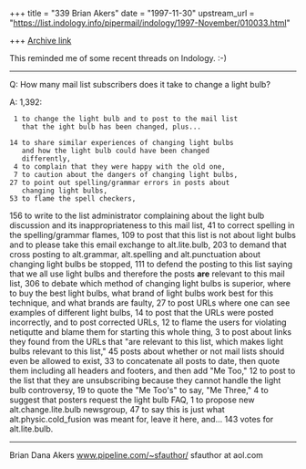 +++
title = "339 Brian Akers"
date = "1997-11-30"
upstream_url = "https://list.indology.info/pipermail/indology/1997-November/010033.html"

+++
[Archive link](https://list.indology.info/pipermail/indology/1997-November/010033.html)

This reminded me of some recent threads on Indology. :-)

-----------------------


Q: How many mail list subscribers does it take to change
   a light bulb?

A: 1,392:

     1 to change the light bulb and to post to the mail list
       that the ight bulb has been changed, plus...

    14 to share similar experiences of changing light bulbs
       and how the light bulb could have been changed
       differently,
     4 to complain that they were happy with the old one,
     7 to caution about the dangers of changing light bulbs,
    27 to point out spelling/grammar errors in posts about
       changing light bulbs,
    53 to flame the spell checkers,
   156 to write to the list administrator complaining about
       the light bulb discussion and its inappropriateness
       to this mail list,
    41 to correct spelling in the spelling/grammar flames,
   109 to post that this list is not about light bulbs and
       to please take this email exchange to alt.lite.bulb,
   203 to demand that cross posting to alt.grammar,
       alt.spelling and alt.punctuation about changing light
       bulbs be stopped,
   111 to defend the posting to this list saying that we all
       use light bulbs and therefore the posts **are**
       relevant to this mail list,
   306 to debate which method of changing light bulbs is
       superior, where to buy the best light bulbs, what
       brand of light bulbs work best for this technique,
       and what brands are faulty,
    27 to post URLs where one can see examples of different
       light bulbs,
    14 to post that the URLs were posted incorrectly, and to
       post corrected URLs,
    12 to flame the users for violating netiqutte and
       blame them for starting this whole thing,
     3 to post about links they found from the URLs that
       "are relevant to this list, which makes light bulbs
       relevant to this list,"
    45 posts about whether or not mail lists should even
       be allowed to exist,
    33 to concatenate all posts to date, then quote them
       including all headers and footers, and then add "Me
       Too,"
    12 to post to the list that they are unsubscribing
       because they cannot handle the light bulb
       controversy,
    19 to quote the "Me Too's" to say, "Me Three,"
     4 to suggest that posters request the light bulb FAQ,
     1 to propose new alt.change.lite.bulb newsgroup,
    47 to say this is just what alt.physic.cold_fusion was
       meant for, leave it here, and...
  143 votes for alt.lite.bulb.


--------------------
Brian Dana Akers
www.pipeline.com/~sfauthor/
sfauthor at aol.com



